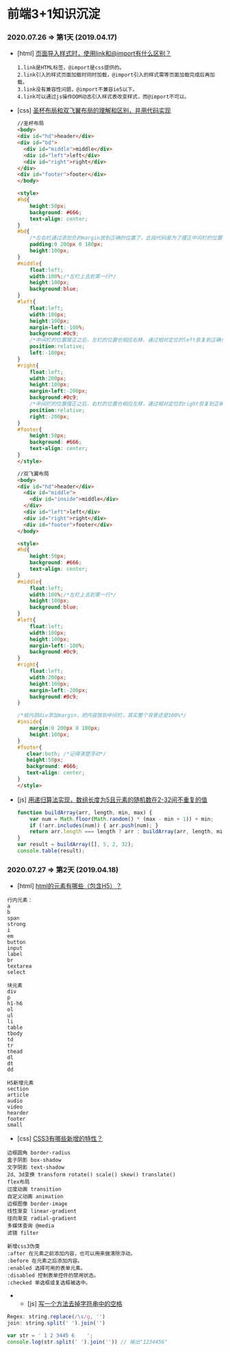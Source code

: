 # 前端3+1知识沉淀

### 2020.07.26 => 第1天 (2019.04.17)

- [html] [页面导入样式时，使用link和@import有什么区别？](https://github.com/haizlin/fe-interview/issues/1)

  ```
  1.link是HTML标签，@import是css提供的。
  2.link引入的样式页面加载时同时加载，@import引入的样式需等页面加载完成后再加载。
  3.link没有兼容性问题，@import不兼容ie5以下。
  4.link可以通过js操作DOM动态引入样式表改变样式，而@import不可以。
  ```

  

- [css] [圣杯布局和双飞翼布局的理解和区别，并用代码实现](https://github.com/haizlin/fe-interview/issues/2)

  ```html
  //圣杯布局
  <body>
  <div id="hd">header</div>
  <div id="bd">
    <div id="middle">middle</div>
    <div id="left">left</div>
    <div id="right">right</div>
  </div>
  <div id="footer">footer</div>
  </body>
  
  <style>
  #hd{
      height:50px;
      background: #666;
      text-align: center;
  }
  #bd{
      /*左右栏通过添加负的margin放到正确的位置了，此段代码是为了摆正中间栏的位置*/
      padding:0 200px 0 180px;
      height:100px;
  }
  #middle{
      float:left;
      width:100%;/*左栏上去到第一行*/
      height:100px;
      background:blue;
  }
  #left{
      float:left;
      width:180px;
      height:100px;
      margin-left:-100%;
      background:#0c9;
      /*中间栏的位置摆正之后，左栏的位置也相应右移，通过相对定位的left恢复到正确位置*/
      position:relative;
      left:-180px;
  }
  #right{
      float:left;
      width:200px;
      height:100px;
      margin-left:-200px;
      background:#0c9;
      /*中间栏的位置摆正之后，右栏的位置也相应左移，通过相对定位的right恢复到正确位置*/
      position:relative;
      right:-200px;
  }
  #footer{
      height:50px;
      background: #666;
      text-align: center;
  }
  </style>
  ```

  ```html
  //双飞翼布局
  <body>
  <div id="hd">header</div> 
    <div id="middle">
      <div id="inside">middle</div>
    </div>
    <div id="left">left</div>
    <div id="right">right</div>
    <div id="footer">footer</div>
  </body>
  
  <style>
  #hd{
      height:50px;
      background: #666;
      text-align: center;
  }
  #middle{
      float:left;
      width:100%;/*左栏上去到第一行*/     
      height:100px;
      background:blue;
  }
  #left{
      float:left;
      width:180px;
      height:100px;
      margin-left:-100%;
      background:#0c9;
  }
  #right{
      float:left;
      width:200px;
      height:100px;
      margin-left:-200px;
      background:#0c9;
  }
  
  /*给内部div添加margin，把内容放到中间栏，其实整个背景还是100%*/ 
  #inside{
      margin:0 200px 0 180px;
      height:100px;
  }
  #footer{  
     clear:both; /*记得清楚浮动*/  
     height:50px;     
     background: #666;    
     text-align: center; 
  } 
  </style>
  ```

  

- [js] [用递归算法实现，数组长度为5且元素的随机数在2-32间不重复的值](https://github.com/haizlin/fe-interview/issues/3)

  ```javascript
  function buildArray(arr, length, min, max) {
      var num = Math.floor(Math.random() * (max - min + 1)) + min;
      if (!arr.includes(num)) { arr.push(num); }
      return arr.length === length ? arr : buildArray(arr, length, min, max);
  }
  var result = buildArray([], 5, 2, 32);
  console.table(result);
  ```


### 2020.07.27 => 第2天 (2019.04.18)

-  [html] [html的元素有哪些（包含H5）？](https://github.com/haizlin/fe-interview/issues/4) 

  ```
  行内元素：
  a
  b
  span
  strong
  i
  em
  button
  input
  label
  br
  textarea
  select
  
  块元素
  div
  p
  h1-h6
  ol
  ul
  li
  table
  tbody
  td
  tr
  thead
  dl
  dt
  dd
  
  H5新增元素
  section
  article
  audio
  video
  hearder
  footer
  small
  ```

-  [css] [CSS3有哪些新增的特性？](https://github.com/haizlin/fe-interview/issues/5) 

  ```
  边框圆角 border-radius
  盒子阴影 box-shadow
  文字阴影 text-shadow
  2d、3d变换 transform rotate() scale() skew() translate()
  flex布局
  过度动画 transition
  自定义动画 animation
  边框图像 border-image
  线性渐变 linear-gradient
  径向渐变 radial-gradient
  多媒体查询 @media
  滤镜 filter
  
  新增css3伪类
  :after 在元素之前添加内容，也可以用来做清除浮动。
  :before 在元素之后添加内容。
  :enabled 选择可用的表单元素。
  :disabled 控制表单控件的禁用状态。
  :checked 单选框或复选框被选中。
  
  ```

- - [js] [写一个方法去掉字符串中的空格](https://github.com/haizlin/fe-interview/issues/6)

```javascript
Regex: string.replace(/\s/g, '')
join: string.split(' ').join('')

var str = ' 1 2 3445 6    ';
console.log(str.split(' ').join('')) // 输出"1234456"
```



